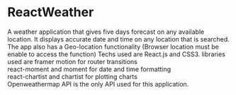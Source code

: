 # ReactWeather
A weather application that gives five days forecast on any available location. It displays accurate date and time on any location that is searched. The app also has a Geo-location functionality (Browser location must be enable to access the function) Techs used are React.js and CSS3.
libraries used are framer motion for router transitions <br>
react-moment and moment for date and time formatting <br>
react-chartist and chartist for plotting charts <br>
Openweathermap API is the only API used for this application.
